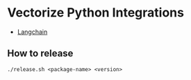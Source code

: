 # Vectorize Python Integrations

- [Langchain](./langchain)

## How to release
```
./release.sh <package-name> <version>
```
